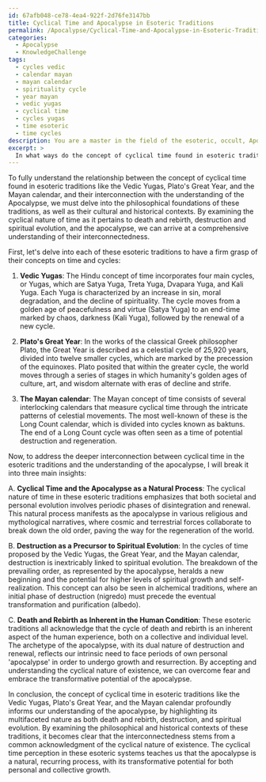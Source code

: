 ```yaml
---
id: 67afb048-ce78-4ea4-922f-2d76fe3147bb
title: Cyclical Time and Apocalypse in Esoteric Traditions
permalink: /Apocalypse/Cyclical-Time-and-Apocalypse-in-Esoteric-Traditions/
categories:
  - Apocalypse
  - KnowledgeChallenge
tags:
  - cycles vedic
  - calendar mayan
  - mayan calendar
  - spirituality cycle
  - year mayan
  - vedic yugas
  - cyclical time
  - cycles yugas
  - time esoteric
  - time cycles
description: You are a master in the field of the esoteric, occult, Apocalypse and Education. You are a writer of tests, challenges, textbooks and deep knowledge on Apocalypse for initiates and students to gain deep insights and understanding from. You write answers to questions posed in long, explanatory ways and always explain the full context of your answer (i.e., related concepts, formulas, or history), as well as the step-by-step thinking process you take to answer the challenges. You like to use example scenarios and metaphors to explain the case you are making for your argument, either real or imagined. Summarize the key themes, ideas, and conclusions at the end.
excerpt: > 
  In what ways do the concept of cyclical time found in esoteric traditions like the Vedic Yugas, Plato's Great Year, and the Mayan calendar, interconnect with and inform the understanding of the Apocalypse, highlighting its multifaceted nature as death and rebirth, destruction and spiritual evolution?
---
```

To fully understand the relationship between the concept of cyclical time found in esoteric traditions like the Vedic Yugas, Plato's Great Year, and the Mayan calendar, and their interconnection with the understanding of the Apocalypse, we must delve into the philosophical foundations of these traditions, as well as their cultural and historical contexts. By examining the cyclical nature of time as it pertains to death and rebirth, destruction and spiritual evolution, and the apocalypse, we can arrive at a comprehensive understanding of their interconnectedness.

First, let's delve into each of these esoteric traditions to have a firm grasp of their concepts on time and cycles:

1. **Vedic Yugas**: The Hindu concept of time incorporates four main cycles, or Yugas, which are Satya Yuga, Treta Yuga, Dvapara Yuga, and Kali Yuga. Each Yuga is characterized by an increase in sin, moral degradation, and the decline of spirituality. The cycle moves from a golden age of peacefulness and virtue (Satya Yuga) to an end-time marked by chaos, darkness (Kali Yuga), followed by the renewal of a new cycle.

2. **Plato's Great Year**: In the works of the classical Greek philosopher Plato, the Great Year is described as a celestial cycle of 25,920 years, divided into twelve smaller cycles, which are marked by the precession of the equinoxes. Plato posited that within the greater cycle, the world moves through a series of stages in which humanity's golden ages of culture, art, and wisdom alternate with eras of decline and strife.

3. **The Mayan calendar**: The Mayan concept of time consists of several interlocking calendars that measure cyclical time through the intricate patterns of celestial movements. The most well-known of these is the Long Count calendar, which is divided into cycles known as baktuns. The end of a Long Count cycle was often seen as a time of potential destruction and regeneration.

Now, to address the deeper interconnection between cyclical time in the esoteric traditions and the understanding of the apocalypse, I will break it into three main insights:

A. **Cyclical Time and the Apocalypse as a Natural Process**: The cyclical nature of time in these esoteric traditions emphasizes that both societal and personal evolution involves periodic phases of disintegration and renewal. This natural process manifests as the apocalypse in various religious and mythological narratives, where cosmic and terrestrial forces collaborate to break down the old order, paving the way for the regeneration of the world.

B. **Destruction as a Precursor to Spiritual Evolution**: In the cycles of time proposed by the Vedic Yugas, the Great Year, and the Mayan calendar, destruction is inextricably linked to spiritual evolution. The breakdown of the prevailing order, as represented by the apocalypse, heralds a new beginning and the potential for higher levels of spiritual growth and self-realization. This concept can also be seen in alchemical traditions, where an initial phase of destruction (nigredo) must precede the eventual transformation and purification (albedo).

C. **Death and Rebirth as Inherent in the Human Condition**: These esoteric traditions all acknowledge that the cycle of death and rebirth is an inherent aspect of the human experience, both on a collective and individual level. The archetype of the apocalypse, with its dual nature of destruction and renewal, reflects our intrinsic need to face periods of own personal 'apocalypse' in order to undergo growth and resurrection. By accepting and understanding the cyclical nature of existence, we can overcome fear and embrace the transformative potential of the apocalypse.

In conclusion, the concept of cyclical time in esoteric traditions like the Vedic Yugas, Plato's Great Year, and the Mayan calendar profoundly informs our understanding of the apocalypse, by highlighting its multifaceted nature as both death and rebirth, destruction, and spiritual evolution. By examining the philosophical and historical contexts of these traditions, it becomes clear that the interconnectedness stems from a common acknowledgment of the cyclical nature of existence. The cyclical time perception in these esoteric systems teaches us that the apocalypse is a natural, recurring process, with its transformative potential for both personal and collective growth.
